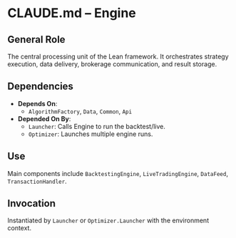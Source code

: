 # CLAUDE.md – Engine

## General Role
The central processing unit of the Lean framework. It orchestrates strategy execution, data delivery, brokerage communication, and result storage.

## Dependencies
- **Depends On**:
  - `AlgorithmFactory`, `Data`, `Common`, `Api`
- **Depended On By**:
  - `Launcher`: Calls Engine to run the backtest/live.
  - `Optimizer`: Launches multiple engine runs.

## Use
Main components include `BacktestingEngine`, `LiveTradingEngine`, `DataFeed`, `TransactionHandler`.

## Invocation
Instantiated by `Launcher` or `Optimizer.Launcher` with the environment context.
